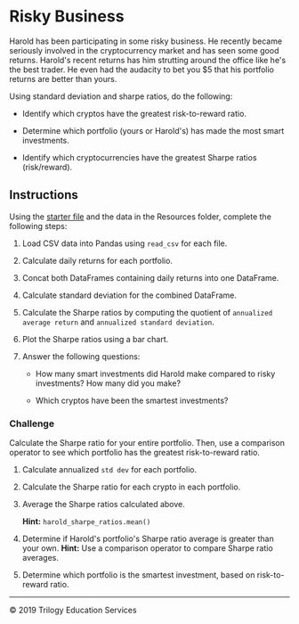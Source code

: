 # Risky Business

Harold has been participating in some risky business. He recently became seriously involved in the cryptocurrency market and has seen some good returns. Harold's recent returns has him strutting around the office like he's the best trader. He even had the audacity to bet you $5 that his portfolio returns are better than yours.

Using standard deviation and sharpe ratios, do the following: 

* Identify which cryptos have the greatest risk-to-reward ratio.

* Determine which portfolio (yours or Harold's) has made the most smart investments. 

* Identify which cryptocurrencies have the greatest Sharpe ratios (risk/reward).

## Instructions

Using the [starter file](Unsolved/Core/risky_business.ipynb) and the data in the Resources folder, complete the following steps:

1. Load CSV data into Pandas using `read_csv` for each file.

1. Calculate daily returns for each portfolio.

1. Concat both DataFrames containing daily returns into one DataFrame.

1. Calculate standard deviation for the combined DataFrame.

1. Calculate the Sharpe ratios by computing the quotient of `annualized average return` and `annualized standard deviation`.

1. Plot the Sharpe ratios using a bar chart.

1. Answer the following questions:

    * How many smart investments did Harold make compared to risky investments? How many did you make?

    * Which cryptos have been the smartest investments?

### Challenge

Calculate the Sharpe ratio for your entire portfolio. Then, use a comparison operator to see which portfolio has the greatest risk-to-reward ratio.

1. Calculate annualized `std dev` for each portfolio.

1. Calculate the Sharpe ratio for each crypto in each portfolio.

1. Average the Sharpe ratios calculated above. 

    **Hint:** `harold_sharpe_ratios.mean()`

1. Determine if Harold's portfolio's Sharpe ratio average is greater than your own. **Hint:** Use a comparison operator to compare Sharpe ratio averages. 

1. Determine which portfolio is the smartest investment, based on risk-to-reward ratio.

- - -

© 2019 Trilogy Education Services
